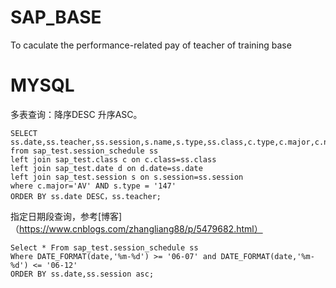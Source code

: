 # SAP_BASE
To caculate the performance-related pay of teacher of training base

# MYSQL  
多表查询：降序DESC 升序ASC。
```mysql
SELECT ss.date,ss.teacher,ss.session,s.name,s.type,ss.class,c.type,c.major,c.number,ss.`full/half`,d.day_of_week,d.holiday 
from sap_test.session_schedule ss
left join sap_test.class c on c.class=ss.class
left join sap_test.date d on d.date=ss.date
left join sap_test.session s on s.session=ss.session
where c.major='AV' AND s.type = '147' 
ORDER BY ss.date DESC，ss.teacher;
```  
指定日期段查询，参考[博客]（https://www.cnblogs.com/zhangliang88/p/5479682.html）
```mysql
Select * From sap_test.session_schedule ss 
Where DATE_FORMAT(date,'%m-%d') >= '06-07' and DATE_FORMAT(date,'%m-%d') <= '06-12' 
ORDER BY ss.date,ss.session asc;
```
